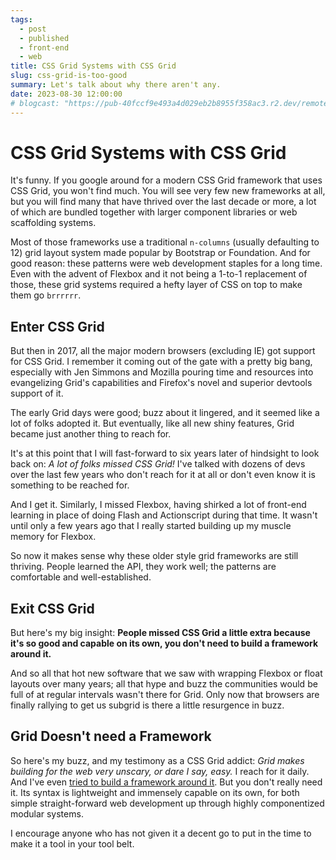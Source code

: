 ```yaml
---
tags:
  - post
  - published
  - front-end
  - web
title: CSS Grid Systems with CSS Grid
slug: css-grid-is-too-good
summary: Let's talk about why there aren't any.
date: 2023-08-30 12:00:00
# blogcast: "https://pub-40fccf9e493a4d029eb2b8955f358ac3.r2.dev/remote-leadership-takes-a-concerted-effort.mp3"
---
```


# CSS Grid Systems with CSS Grid

It's funny. If you google around for a modern CSS Grid framework that uses CSS Grid, you won't find much. You will see very few new frameworks at all, but you will find many that have thrived over the last decade or more, a lot of which are bundled together with larger component libraries or web scaffolding systems.

Most of those frameworks use a traditional `n-columns` (usually defaulting to 12) grid layout system made popular by Bootstrap or Foundation. And for good reason: these patterns were web development staples for a long time. Even with the advent of Flexbox and it not being a 1-to-1 replacement of those, these grid systems required a hefty layer of CSS on top to make them go `brrrrrr`.

## Enter CSS Grid

But then in 2017, all the major modern browsers (excluding IE) got support for CSS Grid. I remember it coming out of the gate with a pretty big bang, especially with Jen Simmons and Mozilla pouring time and resources into evangelizing Grid's capabilities and Firefox's novel and superior devtools support of it.

The early Grid days were good; buzz about it lingered, and it seemed like a lot of folks adopted it. But eventually, like all new shiny features, Grid became just another thing to reach for.

It's at this point that I will fast-forward to six years later of hindsight to look back on: *A lot of folks missed CSS Grid!* I've talked with dozens of devs over the last few years who don't reach for it at all or don't even know it is something to be reached for.

And I get it. Similarly, I missed Flexbox, having shirked a lot of front-end learning in place of doing Flash and Actionscript during that time. It wasn't until only a few years ago that I really started building up my muscle memory for Flexbox.

So now it makes sense why these older style grid frameworks are still thriving. People learned the API, they work well; the patterns are comfortable and well-established.

## Exit CSS Grid

But here's my big insight: **People missed CSS Grid a little extra because it's so good and capable on its own, you don't need to build a framework around it.**

And so all that hot new software that we saw with wrapping Flexbox or float layouts over many years; all that hype and buzz the communities would be full of at regular intervals wasn't there for Grid. Only now that browsers are finally rallying to get us subgrid is there a little resurgence in buzz.

## Grid Doesn't need a Framework

So here's my buzz, and my testimony as a CSS Grid addict: *Grid makes building for the web very unscary, or dare I say, easy.* I reach for it daily. And I've even [tried to build a framework around it](https://codepen.io/walpolea/pen/ExOKZVZ?editors=0100). But you don't really need it. Its syntax is lightweight and immensely capable on its own, for both simple straight-forward web development up through highly componentized modular systems.

I encourage anyone who has not given it a decent go to put in the time to make it a tool in your tool belt.